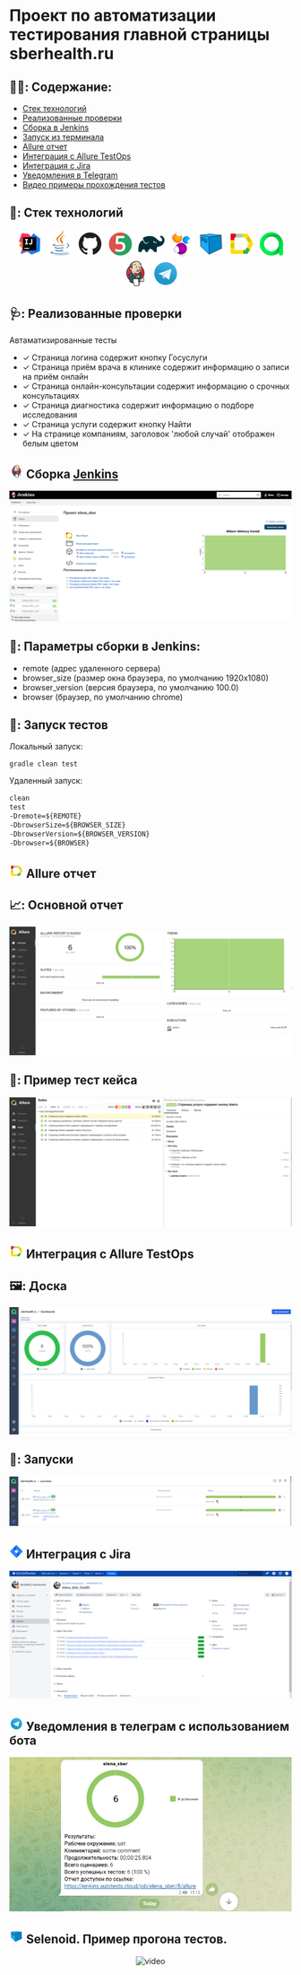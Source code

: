 # Проект по автоматизации тестирования главной страницы sberhealth.ru


## :woman_health_worker:: Содержание:

- [Стек технологий](#earth_africa-Стек-технологий)
- [Реализованные проверки](#earth_africa-Реализованные-проверки)
- [Сборка в Jenkins](#earth_africa-Jenkins-job)
- [Запуск из терминала](#earth_africa-Запуск-тестов-из-терминала)
- [Allure отчет](#earth_africa-Allure-отчет)
- [Интеграция с Allure TestOps](#earth_africa-Интеграция-c-Allure-TestOps)
- [Интеграция с Jira](#earth_africa-Интеграция-c-Jira)
- [Уведомления в Telegram](#earth_africa-Уведомление-в-Telegram-при-помощи-бота)
- [Видео примеры прохождения тестов](#earth_africa-Примеры-видео-о-прохождении-тестов)

## :closed_book:: Стек технологий

<p align="center">
<a href="https://www.jetbrains.com/idea/"><img src="images/logo/Idea.svg" width="50" height="50"  alt="IDEA"/></a>
<a href="https://www.java.com/"><img src="images/logo/Java.svg" width="50" height="50"  alt="Java"/></a>
<a href="https://github.com/"><img src="images/logo/GitHub.svg" width="50" height="50"  alt="Github"/></a>
<a href="https://junit.org/junit5/"><img src="images/logo/Junit5.svg" width="50" height="50"  alt="JUnit 5"/></a>
<a href="https://gradle.org/"><img src="images/logo/Gradle.svg" width="50" height="50"  alt="Gradle"/></a>
<a href="https://selenide.org/"><img src="images/logo/Selenide.svg" width="50" height="50"  alt="Selenide"/></a>
<a href="https://aerokube.com/selenoid/"><img src="images/logo/Selenoid.svg" width="50" height="50"  alt="Selenoid"/></a>
<a href="https://github.com/allure-framework/allure2"><img src="images/logo/Allure.svg" width="50" height="50"  alt="Allure"/></a>
<a href="https://https://qameta.io/"><img src="images/logo/Allure_TO.svg" width="50" height="50"  alt="Allure_TO"/></a>
<a href="https://www.jenkins.io/"><img src="images/logo/Jenkins.svg" width="50" height="50"  alt="Jenkins"/></a>
<a href="https://https://telegram.org/"><img src="images/logo/Telegram.svg" width="50" height="50"  alt="Telegram"/></a>
</p>

## :stethoscope:: Реализованные проверки

Автаматизированные тесты
- ✓ Страница логина содержит кнопку Госуслуги
- ✓ Страница приём врача в клинике содержит информацию о записи на приём онлайн
- ✓ Страница онлайн-консультации содержит информацию о срочных консультациях
- ✓ Страница диагностика содержит информацию о подборе исследования
- ✓ Cтраница услуги содержит кнопку Найти
- ✓ На странице компаниям, заголовок 'любой случай' отображен белым цветом

## <img src="images/logo/Jenkins.svg" width="25" height="25"  alt="Jenkins"/></a> Сборка <a target="_blank" href="https://jenkins.autotests.cloud/job/elena_sber//"> Jenkins </a>
<p align="center">
<a href="https://jenkins.autotests.cloud/job/elena_sber/"><img src="images/jenkins1.png" alt="jenkins1"/></a>
</p>

## :test_tube:: Параметры сборки в Jenkins:
- remote (адрес удаленного сервера)
- browser_size (размер окна браузера, по умолчанию 1920x1080)
- browser_version (версия браузера, по умолчанию 100.0)
- browser (браузер, по умолчанию chrome)

## :syringe:: Запуск тестов
Локальный запуск:
```
gradle clean test
```

Удаленный запуск:
```
clean
test
-Dremote=${REMOTE}
-DbrowserSize=${BROWSER_SIZE}
-DbrowserVersion=${BROWSER_VERSION}
-Dbrowser=${BROWSER}
```

## <img src="images/logo/Allure.svg" width="25" height="25"  alt="Allure"/></a> Allure отчет <a target="_blank" href="https://jenkins.autotests.cloud/job/IBS_test/allure/"></a>

## :chart_with_upwards_trend:: Основной отчет
<p align="center">
<img title="Allure Overview Dashboard" src="images/allure.png">
</p>

## :pill:: Пример тест кейса
<p align="center">
<img title="AllureSuite" src="images/allure_suite.png">
</p>

## <img src="images/logo/Allure.svg" width="25" height="25"  alt="Allure_TO"/></a> Интеграция с Allure TestOps <a target="_blank" href="https://allure.autotests.cloud/project/1858/dashboards"></a>

## :framed_picture:: Доска
<p align="center">
<img title="AllureDashboard" src="images/dashboard.png">
</p>

## :rocket:: Запуски
<p align="center">
<img title="Allure Tests" src="images/launches.png">
</p>

## <img src="images/logo/Jira.svg" width="25" height="25"  alt="Jira"/></a> Интеграция с Jira <a target="_blank" href="https://jira.autotests.cloud/browse/HOMEWORK-519"></a>

<p align="center">
<img title="Jira" src="images/jira.png">
</p>

## <img src="images/logo/Telegram.svg" width="25" height="25"  alt="Telegram"/></a> Уведомления в телеграм с использованием бота

<p align="center">
<img title="telegram" src="images/telegram.png">
</p>

## <img src="images/logo/Selenoid.svg" width="25" height="25" alt="Jenkins"/></a> Selenoid. Пример прогона тестов. <a target="_blank" href="https://selenoid.autotests.cloud/gif/example.gif"> </a>

<p align="center">
<img title="Selenoid Video" src="images/sberhealth.gif" width="250" height="153"  alt="video"> 
</p>


